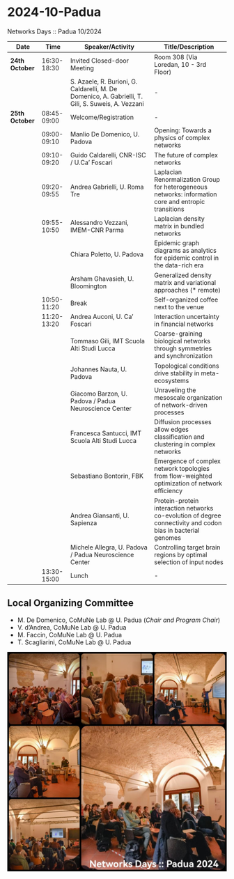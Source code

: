 # 2024-10-Padua
Networks Days :: Padua 10/2024

| Date            | Time            | Speaker/Activity                                          | Title/Description                                                                               |
|-----------------|-----------------|-----------------------------------------------------------|-------------------------------------------------------------------------------------------------|
| **24th October** | 16:30-18:30     | Invited Closed-door Meeting                               | Room 308 (Via Loredan, 10 - 3rd Floor)                                                          | -                                   |
|                 |                 | S. Azaele, R. Burioni, G. Caldarelli, M. De Domenico, A. Gabrielli, T. Gili, S. Suweis, A. Vezzani               | -                                                                                               |                                     |
| **25th October** | 08:45-09:00     | Welcome/Registration                                      | -                                                                                               |                                     |
|                 | 09:00-09:10     | Manlio De Domenico, U. Padova                              | Opening: Towards a physics of complex networks                                                  |                                     |
|                 | 09:10-09:20     | Guido Caldarelli, CNR-ISC / U.Ca’ Foscari                  | The future of complex networks                                                                  |                                     |
|                 | 09:20-09:55     | Andrea Gabrielli, U. Roma Tre                              | Laplacian Renormalization Group for heterogeneous networks: information core and entropic transitions |                                     |
|                 | 09:55-10:50     | Alessandro Vezzani, IMEM-CNR Parma                         | Laplacian density matrix in bundled networks                                                    |                                     |
|                 |                 | Chiara Poletto, U. Padova                                  | Epidemic graph diagrams as analytics for epidemic control in the data-rich era                  |                                     |
|                 |                 | Arsham Ghavasieh, U. Bloomington                           | Generalized density matrix and variational approaches (* remote)                                |                                     |
|                 | 10:50-11:20     | Break                                                     | Self-organized coffee next to the venue                                                         |                                     |
|                 | 11:20-13:20     | Andrea Auconi, U. Ca’ Foscari                              | Interaction uncertainty in financial networks                                                   |                                     |
|                 |                 | Tommaso Gili, IMT Scuola Alti Studi Lucca                  | Coarse-graining biological networks through symmetries and synchronization                      |                                     |
|                 |                 | Johannes Nauta, U. Padova                                  | Topological conditions drive stability in meta-ecosystems                                       |                                     |
|                 |                 | Giacomo Barzon, U. Padova / Padua Neuroscience Center      | Unraveling the mesoscale organization of network-driven processes                               |                                     |
|                 |                 | Francesca Santucci, IMT Scuola Alti Studi Lucca            | Diffusion processes allow edges classification and clustering in complex networks               |                                     |
|                 |                 | Sebastiano Bontorin, FBK                                   | Emergence of complex network topologies from flow-weighted optimization of network efficiency   |                                     |
|                 |                 | Andrea Giansanti, U. Sapienza                              | Protein-protein interaction networks co-evolution of degree connectivity and codon bias in bacterial genomes |                                     |
|                 |                 | Michele Allegra, U. Padova / Padua Neuroscience Center     | Controlling target brain regions by optimal selection of input nodes                            |                                     |
|                 | 13:30-15:00     | Lunch                                                     | -                                                                                               |                                     |


## Local Organizing Committee

* M. De Domenico, CoMuNe Lab @ U. Padua (*Chair and Program Chair*)
* V. d’Andrea, CoMuNe Lab @ U. Padua
* M. Faccin, CoMuNe Lab @ U. Padua
* T. Scagliarini, CoMuNe Lab @ U. Padua

![](pics/networkdays_2024_padua.jpg)
